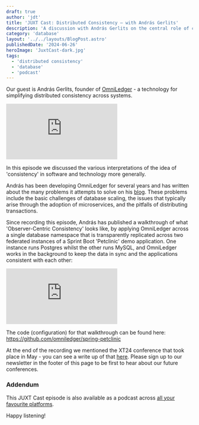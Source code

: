 ```yaml
---
draft: true
author: 'jdt'
title: 'JUXT Cast: Distributed Consistency — with András Gerlits'
description: 'A discussion with András Gerlits on the central role of consistency in software and information systems'
category: 'database'
layout: '../../layouts/BlogPost.astro'
publishedDate: '2024-06-26'
heroImage: 'JuxtCast-dark.jpg'
tags:
  - 'distributed consistency'
  - 'database'
  - 'podcast'
---
```


Our guest is András Gerlits, founder of [OmniLedger](https://omniledger.io/) - a technology for simplifying distributed consistency across systems.<br/>

<iframe class='aspect-video w-full' src="https://www.youtube.com/embed/ywwAYBUziTs?si=TZP2eHi_EIWQbI4b" title="YouTube video player" frameborder="0" allow="accelerometer; autoplay; clipboard-write; encrypted-media; gyroscope; picture-in-picture; web-share" referrerpolicy="strict-origin-when-cross-origin" allowfullscreen></iframe>

In this episode we discussed the various interpretations of the idea of 'consistency' in software and technology more generally.

András has been developing OmniLedger for several years and has written about the many problems it attempts to solve on his [blog](https://andrasgerlits.medium.com/). These problems include the basic challenges of database scaling, the issues that typically arise through the adoption of microservices, and the pitfalls of distributing transactions.

Since recording this episode, András has published a walkthrough of what 'Observer-Centric Consistency' looks like, by applying OmniLedger across a single database namespace that is transparently replicated across two federated instances of a Sprint Boot 'Petclinic' demo application. One instance runs Postgres whilst the other runs MySQL, and OmniLedger works in the background to keep the data in sync and the applications consistent with each other:

<iframe class='aspect-video w-full' src="https://www.youtube.com/embed/6HX8AXJTV6c?si=TZP2eHi_EIWQbI4b" title="YouTube video player" frameborder="0" allow="accelerometer; autoplay; clipboard-write; encrypted-media; gyroscope; picture-in-picture; web-share" referrerpolicy="strict-origin-when-cross-origin" allowfullscreen></iframe>

The code (configuration) for that walkthrough can be found here: https://github.com/omniledger/spring-petclinic

At the end of the recording we mentioned the XT24 conference that took place in May - you can see a write up of that [here](/blog/xt24-fintech-conf-review). Please sign up to our newsletter in the footer of this page to be first to hear about our future conferences.

### Addendum

This JUXT Cast episode is also available as a podcast across [all your favourite platforms](https://pnc.st/s/juxt-cast/b3c22a7c/distributed-consistency-with-andr-s-gerlits).

Happy listening!
